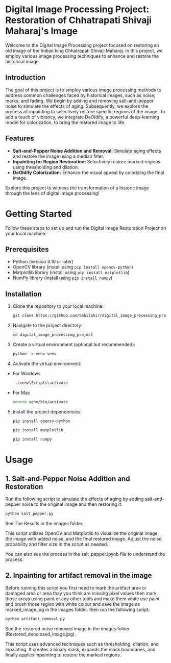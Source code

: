 # Digital Image Processing Project: Restoration of Chhatrapati Shivaji Maharaj's Image
Welcome to the Digital Image Processing project focused on restoring an old image of the Indian king Chhatrapati Shivaji Maharaj. In this project, we employ various image processing techniques to enhance and restore the historical image.

## Introduction
The goal of this project is to employ various image processing methods to address common challenges faced by historical images, such as noise, marks, and fading. We begin by adding and removing salt-and-pepper noise to simulate the effects of aging. Subsequently, we explore the process of inpainting to selectively restore specific regions of the image. To add a touch of vibrancy, we integrate DeOldify, a powerful deep-learning model for colorization, to bring the restored image to life.

## Features

- **Salt-and-Pepper Noise Addition and Removal:** Simulate aging effects and restore the image using a median filter.
- **Inpainting for Region Restoration:** Selectively restore marked regions using thresholding and dilation.
- **DeOldify Colorization:** Enhance the visual appeal by colorizing the final image.


Explore this project to witness the transformation of a historic image through the lens of digital image processing!


# Getting Started

Follow these steps to set up and run the Digital Image Restoration Project on your local machine.

## Prerequisites
- Python (version 3.10 or later)
- OpenCV library (install using `pip install opencv-python`)
- Matplotlib library (install using `pip install matplotlib`)
- NumPy library (install using `pip install numpy`)

## Installation
 
1. Clone the repository to your local machine:
   ```bash
   git clone https://github.com/Sahilahir/digital_image_processing_project.git
   ```

2. Navigate to the project directory:
   ```bash
   cd digital_image_processing_project 
   ```

3. Create a virtual environment (optional but recommended):
   ```bash
   python -m venv venv 
   ```

4. Activate the virtual environment:
- For Windows
  ```bash
   .\venv\Scripts\activate 
   ```
- For Mac
   ```bash
   source venv/bin/activate 
   ```

5. Install the project dependencies:

   ```bash
   pip install opencv-python 
   ```
   ```bash
   pip install matplotlib 
   ```
   ```bash
   pip install numpy 
   ```



# Usage

## 1. Salt-and-Pepper Noise Addition and Restoration

Run the following script to simulate the effects of aging by adding salt-and-pepper noise to the original image and then restoring it:

   ```bash
   python salt_pepper.py
   ```
See The Results in the images folder. 

This script utilizes OpenCV and Matplotlib to visualize the original image, the image with added noise, and the final restored image. Adjust the noise probability and filter size in the script as needed.

You can also see the process in the salt_pepper.ipynb file to understand the process.


## 2. Inpainting for artifact removal in the image

Before running this script you first need to mark the artifact area or damaged area or area thay you think are missing pixel values then mark those areas using paint or any other tools and make them white use paint and brush those region with white colour and save the image as marked_image.jpg in the images folder. then run the following script: 

   ```bash
   python artifact_removal.py
   ```
See the restored noise removed image in the images folder (Restored_denoiosed_image.jpg).

This script uses advanced techniques such as thresholding, dilation, and Inpainting. It creates a binary mask, expands the mask boundaries, and finally applies inpainting to restore the marked regions. 


